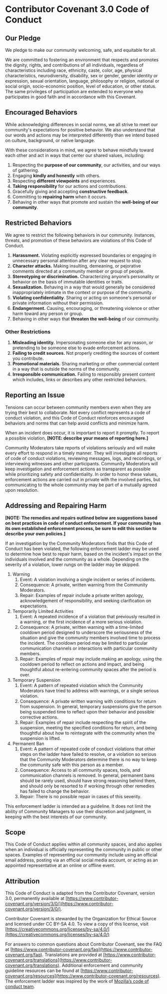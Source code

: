 # Contributor Covenant 3.0 Code of Conduct

## Our Pledge

We pledge to make our community welcoming, safe, and equitable for all.

We are committed to fostering an environment that respects and promotes the dignity, rights, and contributions of all
individuals, regardless of characteristics including race, ethnicity, caste, color, age, physical characteristics,
neurodiversity, disability, sex or gender, gender identity or expression, sexual orientation, language, philosophy or
religion, national or social origin, socio-economic position, level of education, or other status. The same privileges
of participation are extended to everyone who participates in good faith and in accordance with this Covenant.

## Encouraged Behaviors

While acknowledging differences in social norms, we all strive to meet our community's expectations for positive
behavior. We also understand that our words and actions may be interpreted differently than we intend based on culture,
background, or native language.

With these considerations in mind, we agree to behave mindfully toward each other and act in ways that center our shared
values, including:

1. Respecting the **purpose of our community**, our activities, and our ways of gathering.
2. Engaging **kindly and honestly** with others.
3. Respecting **different viewpoints** and experiences.
4. **Taking responsibility** for our actions and contributions.
5. Gracefully giving and accepting **constructive feedback**.
6. Committing to **repairing harm** when it occurs.
7. Behaving in other ways that promote and sustain the **well-being of our community**.

## Restricted Behaviors

We agree to restrict the following behaviors in our community. Instances, threats, and promotion of these behaviors are
violations of this Code of Conduct.

1. **Harassment.** Violating explicitly expressed boundaries or engaging in unnecessary personal attention after any
   clear request to stop.
2. **Character attacks.** Making insulting, demeaning, or pejorative comments directed at a community member or group of
   people.
3. **Stereotyping or discrimination.** Characterizing anyone’s personality or behavior on the basis of immutable
   identities or traits.
4. **Sexualization.** Behaving in a way that would generally be considered inappropriately intimate in the context or
   purpose of the community.
5. **Violating confidentiality**. Sharing or acting on someone's personal or private information without their
   permission.
6. **Endangerment.** Causing, encouraging, or threatening violence or other harm toward any person or group.
7. Behaving in other ways that **threaten the well-being** of our community.

### Other Restrictions

1. **Misleading identity.** Impersonating someone else for any reason, or pretending to be someone else to evade
   enforcement actions.
2. **Failing to credit sources.** Not properly crediting the sources of content you contribute.
3. **Promotional materials**. Sharing marketing or other commercial content in a way that is outside the norms of the
   community.
4. **Irresponsible communication.** Failing to responsibly present content which includes, links or describes any other
   restricted behaviors.

## Reporting an Issue

Tensions can occur between community members even when they are trying their best to collaborate. Not every conflict
represents a code of conduct violation, and this Code of Conduct reinforces encouraged behaviors and norms that can help
avoid conflicts and minimize harm.

When an incident does occur, it is important to report it promptly. To report a possible violation, **[NOTE: describe
your means of reporting here.]**

Community Moderators take reports of violations seriously and will make every effort to respond in a timely manner. They
will investigate all reports of code of conduct violations, reviewing messages, logs, and recordings, or interviewing
witnesses and other participants. Community Moderators will keep investigation and enforcement actions as transparent as
possible while prioritizing safety and confidentiality. In order to honor these values, enforcement actions are carried
out in private with the involved parties, but communicating to the whole community may be part of a mutually agreed upon
resolution.

## Addressing and Repairing Harm

**[NOTE: The remedies and repairs outlined below are suggestions based on best practices in code of conduct enforcement.
If your community has its own established enforcement process, be sure to edit this section to describe your own
policies.]**

If an investigation by the Community Moderators finds that this Code of Conduct has been violated, the following
enforcement ladder may be used to determine how best to repair harm, based on the incident's impact on the individuals
involved and the community as a whole. Depending on the severity of a violation, lower rungs on the ladder may be
skipped.

1. Warning
   1. Event: A violation involving a single incident or series of incidents.
   2. Consequence: A private, written warning from the Community Moderators.
   3. Repair: Examples of repair include a private written apology, acknowledgement of responsibility, and seeking
      clarification on expectations.
2. Temporarily Limited Activities
   1. Event: A repeated incidence of a violation that previously resulted in a warning, or the first incidence of a more
      serious violation.
   2. Consequence: A private, written warning with a time-limited cooldown period designed to underscore the seriousness
      of the situation and give the community members involved time to process the incident. The cooldown period may be
      limited to particular communication channels or interactions with particular community members.
   3. Repair: Examples of repair may include making an apology, using the cooldown period to reflect on actions and
      impact, and being thoughtful about re-entering community spaces after the period is over.
3. Temporary Suspension
   1. Event: A pattern of repeated violation which the Community Moderators have tried to address with warnings, or a
      single serious violation.
   2. Consequence: A private written warning with conditions for return from suspension. In general, temporary
      suspensions give the person being suspended time to reflect upon their behavior and possible corrective actions.
   3. Repair: Examples of repair include respecting the spirit of the suspension, meeting the specified conditions for
      return, and being thoughtful about how to reintegrate with the community when the suspension is lifted.
4. Permanent Ban
   1. Event: A pattern of repeated code of conduct violations that other steps on the ladder have failed to resolve, or
      a violation so serious that the Community Moderators determine there is no way to keep the community safe with
      this person as a member.
   2. Consequence: Access to all community spaces, tools, and communication channels is removed. In general, permanent
      bans should be rarely used, should have strong reasoning behind them, and should only be resorted to if working
      through other remedies has failed to change the behavior.
   3. Repair: There is no possible repair in cases of this severity.

This enforcement ladder is intended as a guideline. It does not limit the ability of Community Managers to use their
discretion and judgment, in keeping with the best interests of our community.

## Scope

This Code of Conduct applies within all community spaces, and also applies when an individual is officially representing
the community in public or other spaces. Examples of representing our community include using an official email address,
posting via an official social media account, or acting as an appointed representative at an online or offline event.

## Attribution

This Code of Conduct is adapted from the Contributor Covenant, version 3.0, permanently available at
[https://www.contributor-covenant.org/version/3/0/](https://www.contributor-covenant.org/version/3/0/).

Contributor Covenant is stewarded by the Organization for Ethical Source and licensed under CC BY-SA 4.0. To view a copy
of this license, visit
[https://creativecommons.org/licenses/by-sa/4.0/](https://creativecommons.org/licenses/by-sa/4.0/)

For answers to common questions about Contributor Covenant, see the FAQ at
[https://www.contributor-covenant.org/faq](https://www.contributor-covenant.org/faq). Translations are provided at
[https://www.contributor-covenant.org/translations](https://www.contributor-covenant.org/translations). Additional
enforcement and community guideline resources can be found at
[https://www.contributor-covenant.org/resources](https://www.contributor-covenant.org/resources). The enforcement ladder
was inspired by the work of [Mozilla’s code of conduct team](https://github.com/mozilla/inclusion).
